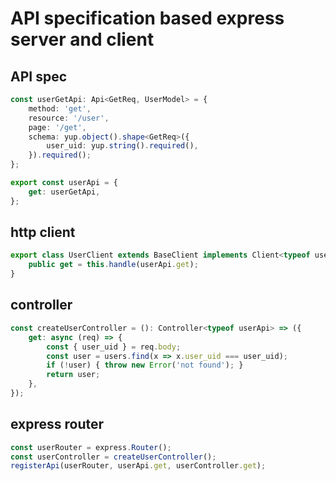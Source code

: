# API specification based express server and client

## API spec

```ts
const userGetApi: Api<GetReq, UserModel> = {
	method: 'get',
	resource: '/user',
	page: '/get',
	schema: yup.object().shape<GetReq>({
		user_uid: yup.string().required(),
	}).required();
};

export const userApi = {
	get: userGetApi,
};
```

## http client

```ts
export class UserClient extends BaseClient implements Client<typeof userApi> {
	public get = this.handle(userApi.get);
}
```

## controller

```ts
const createUserController = (): Controller<typeof userApi> => ({
	get: async (req) => {
		const { user_uid } = req.body;
		const user = users.find(x => x.user_uid === user_uid);
		if (!user) { throw new Error('not found'); }
		return user;
	},
});
```

## express router

```ts
const userRouter = express.Router();
const userController = createUserController();
registerApi(userRouter, userApi.get, userController.get);
```
